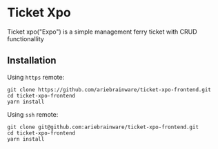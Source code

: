 # Ticket Xpo

Ticket xpo("Expo") is a simple management ferry ticket with CRUD functionallity


## Installation
Using `https` remote:

```
git clone https://github.com/ariebrainware/ticket-xpo-frontend.git
cd ticket-xpo-frontend
yarn install
```

Using `ssh` remote:

```
git clone git@github.com:ariebrainware/ticket-xpo-frontend.git
cd ticket-xpo-frontend
yarn install
```